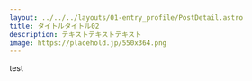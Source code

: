 ```yaml
---
layout: ../../../layouts/01-entry_profile/PostDetail.astro
title: タイトルタイトル02
description: テキストテキストテキスト
image: https://placehold.jp/550x364.png
---
```


test
